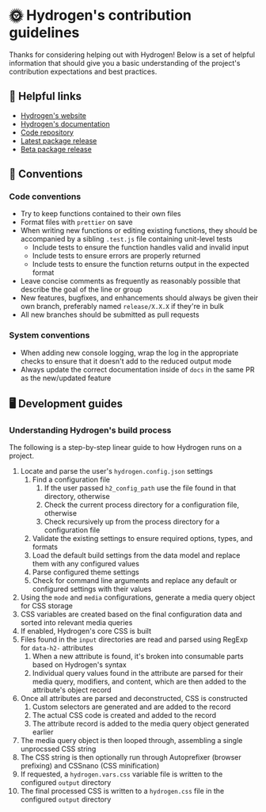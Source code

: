 # 🌞 Hydrogen's contribution guidelines

Thanks for considering helping out with Hydrogen! Below is a set of helpful information that should give you a basic understanding of the project's contribution expectations and best practices.

## :link: Helpful links

- [Hydrogen's website](https://hydrogen.design/en)
- [Hydrogen's documentation](https://hydrogen.design/en/docs)
- [Code repository](https://github.com/hydrogen-css/hydrogen)
- [Latest package release](https://www.npmjs.com/package/@hydrogen-css/hydrogen/v/latest)
- [Beta package release](https://www.npmjs.com/package/@hydrogen-css/hydrogen/v/beta)

## :triangular_ruler: Conventions

### Code conventions

- Try to keep functions contained to their own files
- Format files with `prettier` on save
- When writing new functions or editing existing functions, they should be accompanied by a sibling `.test.js` file containing unit-level tests
  - Include tests to ensure the function handles valid and invalid input
  - Include tests to ensure errors are properly returned
  - Include tests to ensure the function returns output in the expected format
- Leave concise comments as frequently as reasonably possible that describe the goal of the line or group
- New features, bugfixes, and enhancements should always be given their own branch, preferably named `release/X.X.X` if they're in bulk
- All new branches should be submitted as pull requests

### System conventions

- When adding new console logging, wrap the log in the appropriate checks to ensure that it doesn't add to the reduced output mode
- Always update the correct documentation inside of `docs` in the same PR as the new/updated feature

## :desktop_computer: Development guides

### Understanding Hydrogen's build process

The following is a step-by-step linear guide to how Hydrogen runs on a project.

1. Locate and parse the user's `hydrogen.config.json` settings
   1. Find a configuration file
      1. If the user passed `h2_config_path` use the file found in that directory, otherwise
      2. Check the current process directory for a configuration file, otherwise
      3. Check recursively up from the process directory for a configuration file
   2. Validate the existing settings to ensure required options, types, and formats
   3. Load the default build settings from the data model and replace them with any configured values
   4. Parse configured theme settings
   5. Check for command line arguments and replace any default or configured settings with their values
2. Using the `mode` and `media` configurations, generate a media query object for CSS storage
3. CSS variables are created based on the final configuration data and sorted into relevant media queries
4. If enabled, Hydrogen's core CSS is built
5. Files found in the `input` directories are read and parsed using RegExp for `data-h2-` attributes
   1. When a new attribute is found, it's broken into consumable parts based on Hydrogen's syntax
   2. Individual query values found in the attribute are parsed for their media query, modifiers, and content, which are then added to the attribute's object record
6. Once all attributes are parsed and deconstructed, CSS is constructed
   1. Custom selectors are generated and are added to the record
   2. The actual CSS code is created and added to the record
   3. The attribute record is added to the media query object generated earlier
7. The media query object is then looped through, assembling a single unprocssed CSS string
8. The CSS string is then optionally run through Autoprefixer (browser prefixing) and CSSnano (CSS minification)
9. If requested, a `hydrogen.vars.css` variable file is written to the configured `output` directory
10. The final processed CSS is written to a `hydrogen.css` file in the configured `output` directory
